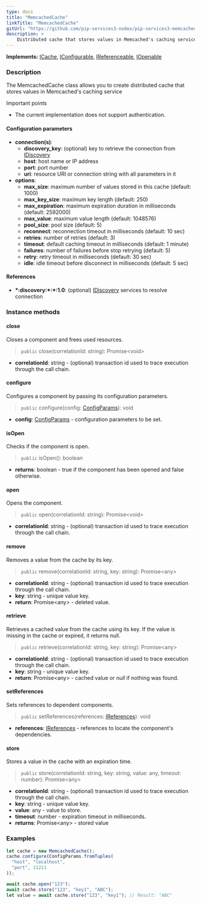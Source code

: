 ```yaml
---
type: docs
title: "MemcachedCache"
linkTitle: "MemcachedCache"
gitUrl: "https://github.com/pip-services3-nodex/pip-services3-memcached-nodex"
description: >
    Distributed cache that stores values in Memcached's caching service.
---
```


**Implements:** [ICache](../../../components/cache/icache), [IConfigurable](../../../commons/config/iconfigurable), [IReferenceable](../../../commons/refer/ireferenceable), [IOpenable](../../../commons/run/iopenable)

### Description
The MemcachedCache class allows you to create distributed cache that stores values in Memcached's caching service

Important points

- The current implementation does not support authentication.

#### Configuration parameters

- **connection(s)**:           
    - **discovery_key**: (optional) key to retrieve the connection from [IDiscovery](../../../components/connect/idiscovery)
    - **host**: host name or IP address
    - **port**: port number
    - **uri**: resource URI or connection string with all parameters in it
- **options**:
    - **max_size**: maximum number of values stored in this cache (default: 1000)        
    - **max_key_size**: maximum key length (default: 250)
    - **max_expiration**: maximum expiration duration in milliseconds (default: 2592000)
    - **max_value**: maximum value length (default: 1048576)
    - **pool_size**: pool size (default: 5)
    - **reconnect**: reconnection timeout in milliseconds (default: 10 sec)
    - **retries**: number of retries (default: 3)
    - **timeout**: default caching timeout in milliseconds (default: 1 minute)
    - **failures**: number of failures before stop retrying (default: 5)
    - **retry**: retry timeout in milliseconds (default: 30 sec)
    - **idle**: idle timeout before disconnect in milliseconds (default: 5 sec)


#### References

- **\*:discovery:\*:\*:1.0**: (optional) [IDiscovery](../../../components/connect/idiscovery) services to resolve connection


### Instance methods

#### close
Closes a component and frees used resources.

> `public` close(correlationId: string): Promise\<void\>

- **correlationId**: string - (optional) transaction id used to trace execution through the call chain.

#### configure
Configures a component by passing its configuration parameters.

> `public` configure(config: [ConfigParams](../../../commons/config/config_params)): void

- **config**: [ConfigParams](../../../commons/config/config_params) - configuration parameters to be set.

#### isOpen
Checks if the component is open.

> `public` isOpen(): boolean

- **returns**: boolean - true if the component has been opened and false otherwise.


#### open
Opens the component.
> `public` open(correlationId: string): Promise\<void\>

- **correlationId**: string - (optional) transaction id used to trace execution through the call chain.


#### remove
Removes a value from the cache by its key.

> `public` remove(correlationId: string, key: string): Promise\<any\>

- **correlationId**: string - (optional) transaction id used to trace execution through the call chain.
- **key**: string - unique value key.
- **return**: Promise\<any\> - deleted value.

#### retrieve
Retrieves a cached value from the cache using its key.
If the value is missing in the cache or expired, it returns null.

> `public` retrieve(correlationId: string, key: string): Promise\<any\>

- **correlationId**: string - (optional) transaction id used to trace execution through the call chain.
- **key**: string - unique value key.
- **return**: Promise\<any\> - cached value or *null* if nothing was found.

#### setReferences
Sets references to dependent components.

> `public` setReferences(references: [IReferences](../../../commons/refer/ireferences)): void

- **references**: [IReferences](../../../commons/refer/ireferences) - references to locate the component's dependencies.

#### store
Stores a value in the cache with an expiration time.

> `public` store(correlationId: string, key: string, value: any, timeout: number): Promise\<any\>

- **correlationId**: string - (optional) transaction id used to trace execution through the call chain.
- **key**: string - unique value key.
- **value**: any - value to store.
- **timeout**: number - expiration timeout in milliseconds.
- **returns**: Promise\<any\> - stored value


### Examples

```typescript
let cache = new MemcachedCache();
cache.configure(ConfigParams.fromTuples(
  "host", "localhost",
  "port", 11211
));

await cache.open("123");
await cache.store("123", "key1", "ABC");
let value = await cache.store("123", "key1"); // Result: "ABC"

```
